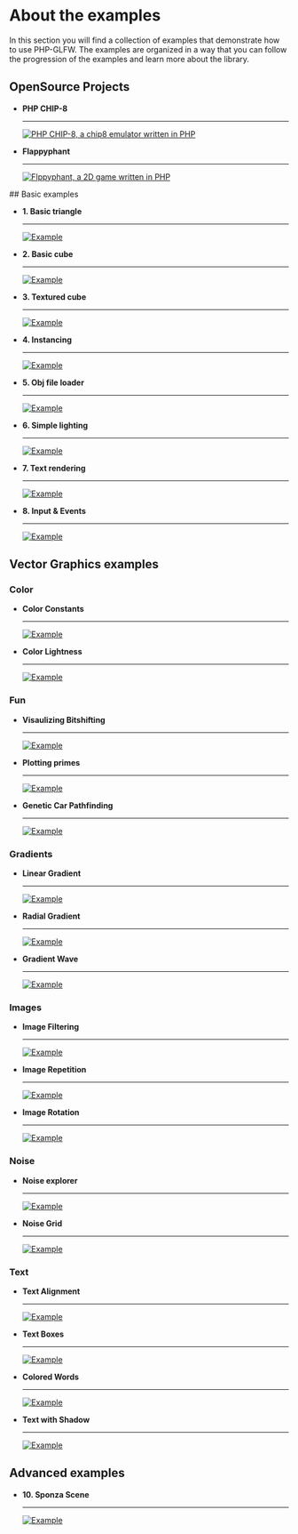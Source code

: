 # About the examples

In this section you will find a collection of examples that demonstrate how to use PHP-GLFW. The examples are organized in a way that you can follow the progression of the examples and learn more about the library.


## OpenSource Projects

<div class="grid cards" markdown>

-   __PHP CHIP-8__

    ---

    [![PHP CHIP-8, a chip8 emulator written in PHP](https://private-user-images.githubusercontent.com/956212/309742225-ae03baa0-8a00-4872-8131-39ca420a6310.gif?jwt=eyJhbGciOiJIUzI1NiIsInR5cCI6IkpXVCJ9.eyJpc3MiOiJnaXRodWIuY29tIiwiYXVkIjoicmF3LmdpdGh1YnVzZXJjb250ZW50LmNvbSIsImtleSI6ImtleTUiLCJleHAiOjE3MjQwMDYxNDcsIm5iZiI6MTcyNDAwNTg0NywicGF0aCI6Ii85NTYyMTIvMzA5NzQyMjI1LWFlMDNiYWEwLThhMDAtNDg3Mi04MTMxLTM5Y2E0MjBhNjMxMC5naWY_WC1BbXotQWxnb3JpdGhtPUFXUzQtSE1BQy1TSEEyNTYmWC1BbXotQ3JlZGVudGlhbD1BS0lBVkNPRFlMU0E1M1BRSzRaQSUyRjIwMjQwODE4JTJGdXMtZWFzdC0xJTJGczMlMkZhd3M0X3JlcXVlc3QmWC1BbXotRGF0ZT0yMDI0MDgxOFQxODMwNDdaJlgtQW16LUV4cGlyZXM9MzAwJlgtQW16LVNpZ25hdHVyZT04YTg5NTM0MTVlZmZkYmU5Njg5NDg5N2Y5NjkzODYyYTEzYzdjNGQyN2IzZmQ2NGRmN2NiODIxYzNmNGQ4Yzg0JlgtQW16LVNpZ25lZEhlYWRlcnM9aG9zdCZhY3Rvcl9pZD0wJmtleV9pZD0wJnJlcG9faWQ9MCJ9.zPvWM7dIMqJgT-8WgNi2pFt3An8X-UkRVIqkpg0ToMs)]([./opengl/10-sponza.md](https://github.com/mario-deluna/php-chip8))

-   __Flappyphant__

    ---

    [![Flppyphant, a 2D game written in PHP](./../docs-assets/visu/games/flappyphpant/gameplay.gif)](https://github.com/phpgl/flappyphpant)

</div>

## Basic examples

<div class="grid cards" markdown>

-   __1. Basic triangle__

    ---

    [![Example](./../docs-assets/php-glfw/examples/01-triangle.png)](./opengl/01-tirangle.md)

-   __2. Basic cube__

    ---

    [![Example](./../docs-assets/php-glfw/examples/02-cube.png)](./opengl/02-3d-cube.md)

-   __3. Textured cube__

    ---

    [![Example](./../docs-assets/php-glfw/examples/03-textured-cube.png)](./opengl/03-textured-cube.md)

-   __4. Instancing__

    ---

    [![Example](./../docs-assets/php-glfw/examples/04-instancing.png)](./opengl/04-instacing.md)

-  __5. Obj file loader__

    ---

    [![Example](./../docs-assets/php-glfw/examples/05-obj-loading.png)](./opengl/05-object-file-loading.md)    

- __6. Simple lighting__

    ---

    [![Example](./../docs-assets/php-glfw/examples/06-basic-light.png)](./opengl/06-basic-lighting.md)

- __7. Text rendering__

    ---

    [![Example](./../docs-assets/php-glfw/examples/07-text-rendering.png)](./opengl/07-text-rendering.md)

- __8. Input & Events__

    ---

    [![Example](./../docs-assets/php-glfw/examples/08-input-and-events.png)](./opengl/08-input-and-events.md)
</div>


## Vector Graphics examples

<!-- VGEXAMPLES BEGIN -->
### Color

<div class="grid cards" markdown>

-   __Color Constants__

    ---

    [![Example](./../../docs-assets/php-glfw/examples/vg/color_constants_thumb.png)](./vector-graphics/color_constants.md)

-   __Color Lightness__

    ---

    [![Example](./../../docs-assets/php-glfw/examples/vg/color_lightness_thumb.png)](./vector-graphics/color_lightness.md)

</div>

### Fun

<div class="grid cards" markdown>

-   __Visaulizing Bitshifting__

    ---

    [![Example](./../../docs-assets/php-glfw/examples/vg/fun_bitshifting_thumb.png)](./vector-graphics/fun_bitshifting.md)

-   __Plotting primes__

    ---

    [![Example](./../../docs-assets/php-glfw/examples/vg/fun_primes_1_full_thumb.png)](./vector-graphics/fun_primes_1_full.md)

-   __Genetic Car Pathfinding__

    ---

    [![Example](./../../docs-assets/php-glfw/examples/vg/ml_genetic_cars_thumb.png)](./vector-graphics/ml_genetic_cars.md)

</div>

### Gradients

<div class="grid cards" markdown>

-   __Linear Gradient__

    ---

    [![Example](./../../docs-assets/php-glfw/examples/vg/gradient_linear_thumb.png)](./vector-graphics/gradient_linear.md)

-   __Radial Gradient__

    ---

    [![Example](./../../docs-assets/php-glfw/examples/vg/gradient_radial_thumb.png)](./vector-graphics/gradient_radial.md)

-   __Gradient Wave__

    ---

    [![Example](./../../docs-assets/php-glfw/examples/vg/gradient_wave_thumb.png)](./vector-graphics/gradient_wave.md)

</div>

### Images

<div class="grid cards" markdown>

-   __Image Filtering__

    ---

    [![Example](./../../docs-assets/php-glfw/examples/vg/images_filtering_thumb.png)](./vector-graphics/images_filtering.md)

-   __Image Repetition__

    ---

    [![Example](./../../docs-assets/php-glfw/examples/vg/images_repeating_thumb.png)](./vector-graphics/images_repeating.md)

-   __Image Rotation__

    ---

    [![Example](./../../docs-assets/php-glfw/examples/vg/images_texture_rotation_thumb.png)](./vector-graphics/images_texture_rotation.md)

</div>

### Noise

<div class="grid cards" markdown>

-   __Noise explorer__

    ---

    [![Example](./../../docs-assets/php-glfw/examples/vg/noise_explorer_thumb.png)](./vector-graphics/noise_explorer.md)

-   __Noise Grid__

    ---

    [![Example](./../../docs-assets/php-glfw/examples/vg/noise_grid_thumb.png)](./vector-graphics/noise_grid.md)

</div>

### Text

<div class="grid cards" markdown>

-   __Text Alignment__

    ---

    [![Example](./../../docs-assets/php-glfw/examples/vg/text_alignment_thumb.png)](./vector-graphics/text_alignment.md)

-   __Text Boxes__

    ---

    [![Example](./../../docs-assets/php-glfw/examples/vg/text_boxes_thumb.png)](./vector-graphics/text_boxes.md)

-   __Colored Words__

    ---

    [![Example](./../../docs-assets/php-glfw/examples/vg/text_color_words_thumb.png)](./vector-graphics/text_color_words.md)

-   __Text with Shadow__

    ---

    [![Example](./../../docs-assets/php-glfw/examples/vg/text_intro_thumb.png)](./vector-graphics/text_intro.md)

</div>

<!-- VGEXAMPLES END -->

## Advanced examples


<div class="grid cards" markdown>

-   __10. Sponza Scene__

    ---

    [![Example](./../docs-assets/php-glfw/examples/preview_sponza.jpg)](./opengl/10-sponza.md)

</div>